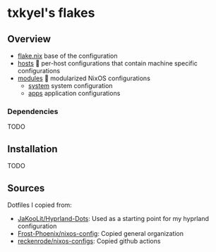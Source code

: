 # txkyel's flakes

## Overview

- [flake.nix](flake.nix) base of the configuration
- [hosts](hosts) 🌳 per-host configurations that contain machine specific configurations
- [modules](modules) 🍱 modularized NixOS configurations
  - [system](modules/system/) system configuration
  - [apps](modules/apps/) application configurations
 
### Dependencies

TODO

## Installation

TODO

## Sources

Dotfiles I copied from:

- [JaKooLit/Hyprland-Dots](https://github.com/JaKooLit/Hyprland-Dots): Used as a starting point for my hyprland configuration
- [Frost-Phoenix/nixos-config](https://github.com/Frost-Phoenix/nixos-config): Copied general organization
- [reckenrode/nixos-configs](https://github.com/reckenrode/nixos-configs): Copied github actions
